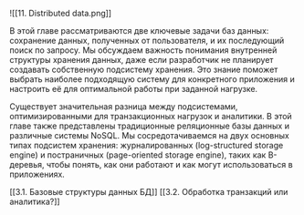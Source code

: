 ![[11. Distributed data.png]]

В этой главе рассматриваются две ключевые задачи баз данных: сохранение данных, полученных от пользователя, и их последующий поиск по запросу. Мы обсуждаем важность понимания внутренней структуры хранения данных, даже если разработчик не планирует создавать собственную подсистему хранения. Это знание поможет выбрать наиболее подходящую систему для конкретного приложения и настроить её для оптимальной работы при заданной нагрузке.

Существует значительная разница между подсистемами, оптимизированными для транзакционных нагрузок и аналитики. В этой главе также представлены традиционные реляционные базы данных и различные системы NoSQL. Мы сосредотачиваемся на двух основных типах подсистем хранения: журналированных (log-structured storage engine) и постраничных (page-oriented storage engine), таких как B-деревья, чтобы понять, как они работают и как могут использоваться в приложениях.

[[3.1. Базовые структуры данных БД]]
[[3.2. Обработка транзакций или аналитика?]]
